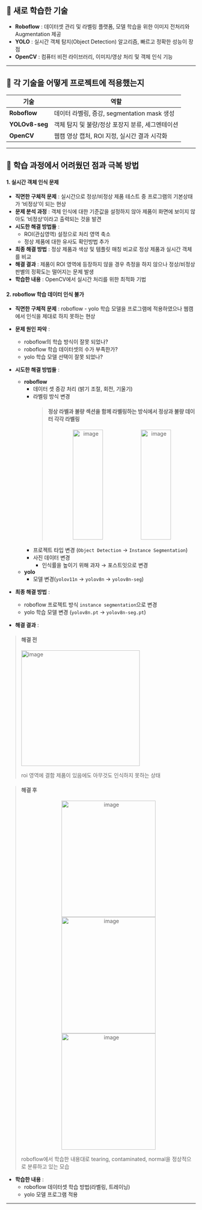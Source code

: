 

## 📌 새로 학습한 기술

- **Roboflow** : 데이터셋 관리 및 라벨링 플랫폼, 모델 학습을 위한 이미지 전처리와 Augmentation 제공
- **YOLO** : 실시간 객체 탐지(Object Detection) 알고리즘, 빠르고 정확한 성능이 장점
- **OpenCV** : 컴퓨터 비전 라이브러리, 이미지/영상 처리 및 객체 인식 기능

---


## 📌 각 기술을 어떻게 프로젝트에 적용했는지

| 기술                      | 역할                                |
| ----------------------- | --------------------------------- |
| **Roboflow**            | 데이터 라벨링, 증강, segmentation mask 생성 |
| **YOLOv8-seg** | 객체 탐지 및 불량/정상 포장지 분류, 세그멘테이션      |
| **OpenCV**              | 웹캠 영상 캡처, ROI 지정, 실시간 결과 시각화      |

---

## 📌 학습 과정에서 어려웠던 점과 극복 방법

#### 1. 실시간 객체 인식 문제

- **직면한 구체적 문제** : 실시간으로 정상/비정상 제품 테스트 중 프로그램의 기본상태가 ‘비정상’이 되는 현상
- **문제 분석 과정** : 객체 인식에 대한 기준값을 설정하지 않아 제품이 화면에 보이지 않아도 ‘비정상’이라고 출력되는 것을 발견
- **시도한 해결 방법들** : 
    - ROI(관심영역) 설정으로 처리 영역 축소
    - 정상 제품에 대한 유사도 확인방법 추가
- **최종 해결 방법** : 정상 제품과 색상 및 템플릿 매칭 비교로 정상 제품과 실시간 객체를 비교
- **해결 결과** : 제품이 ROI 영역에 등장하지 않을 경우 측정을 하지 않으나 정상/비정상 판별의 정확도는 떨어지는 문제 발생
- **학습한 내용** : OpenCV에서 실시간 처리를 위한 최적화 기법

#### 2. roboflow 학습 데이터 인식 불가

- **직면한 구체적 문제** : roboflow - yolo 학습 모델을 프로그램에 적용하였으나 웹캠에서 인식을 제대로 하지 못하는 현상
- **문제 원인 파악** :
    - roboflow의 학습 방식이 잘못 되었나?
    - roboflow 학습 데이터셋의 수가 부족한가?
    - yolo 학습 모델 선택이 잘못 되었나?

- **시도한 해결 방법들** :
    - **roboflow**
        - 데이터 셋 증강 처리 (밝기 조절, 회전, 기울기)
        - 라벨링 방식 변경
            > #### 정상 라벨과 불량 섹션을 함께 라벨링하는 방식에서 정상과 불량 데이터 각각 라벨링
            > <div>
            > <p align="center">
            > <img width="45%" height="292" alt="image" src="https://github.com/user-attachments/assets/b3774a40-70cd-4677-a993-a32b8f2ed44f" />
            > <img width="45%" height="292" alt="image" src="https://github.com/user-attachments/assets/076ef3c8-0c24-4a9c-b1f7-9a7670ff1861" />
            > </p>
            > </div>
        - 프로젝트 타입 변경 (`Object Detection` → `Instance Segmentation`)
        - 사진 데이터 변경
            - 인식률을 높이기 위해 과자 → 포스트잇으로 변경
    - **yolo**
        - 모델 변경(`yolov11n` → `yolov8n` → `yolov8n-seg`)
- **최종 해결 방법** :
    - roboflow 프로젝트 방식 `instance segmentation`으로 변경
    - yolo 학습 모델 변경 (`yolov8n.pt` → `yolov8n-seg.pt`)
    
- **해결 결과** :
> #### 해결 전
> <img width="315" height="307" alt="image" src="https://github.com/user-attachments/assets/14cd3abe-82cd-4cc5-8ae7-11f7095eb82e" />
>
> roi 영역에 결함 제품이 있음에도 아무것도 인식하지 못하는 상태


> #### 해결 후
> <div>
> <p align="center">
> <img width="250" height="309" alt="image" src="https://github.com/user-attachments/assets/f69c84bb-d423-44da-879d-a5771c51d7e0" />
> <img width="250" height="309" alt="image" src="https://github.com/user-attachments/assets/d77ec426-fdce-477a-9d89-a8d7a94dd9c6" />
> <img width="250" height="309" alt="image" src="https://github.com/user-attachments/assets/88cb9898-b016-4543-91b9-6317d8f9767c" />
> </p>
> </div>
> roboflow에서 학습한 내용대로 tearing, contaminated, normal을 정상적으로 분류하고 있는 모습

- **학습한 내용** :
    - roboflow 데이터셋 학습 방법(라벨링, 트레이닝)
    - yolo 모델 프로그램 적용

---
